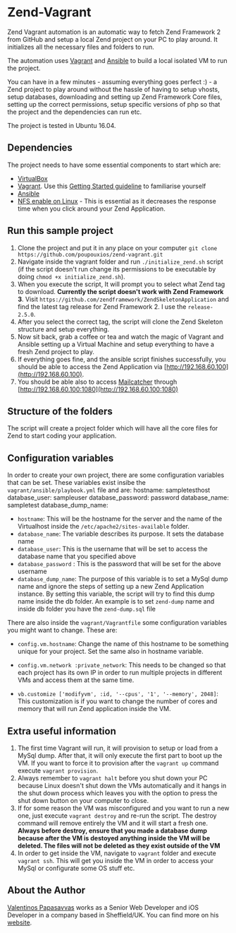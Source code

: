 # Zend-Vagrant

Zend Vagrant automation is an automatic way to fetch Zend Framework 2 from GitHub and setup a local Zend project on your PC to play around. It initializes all the necessary files and folders to run.

The automation uses [Vagrant](https://www.vagrantup.com/) and [Ansible](http://www.ansible.com/) to build a local isolated VM to run the project.

You can have in a few minutes - assuming everything goes perfect :) - a Zend project to play around without the hassle of having to setup vhosts, setup databases, downloading and setting up Zend Framework Core files, setting up the correct permissions, setup specific versions of php so that the project and the dependencies can run etc.

The project is tested in Ubuntu 16.04.

## Dependencies

The project needs to have some essential components to start which are:

* [VirtualBox](https://www.virtualbox.org/wiki/Downloads)
* [Vagrant](https://www.vagrantup.com/). Use this [Getting Started guideline](https://docs.vagrantup.com/v2/getting-started/) to familiarise yourself 
* [Ansible](http://www.ansible.com/)
* [NFS enable on Linux](https://www.digitalocean.com/community/tutorials/how-to-set-up-an-nfs-mount-on-ubuntu-14-04) - This is essential as it decreases the response time when you click around your Zend Application.

## Run this sample project

1. Clone the project and put it in any place on your computer `git clone https://github.com/poupouxios/zend-vagrant.git`
2. Navigate inside the vagrant folder and run `./initialize_zend.sh` script (if the script doesn't run change its permissions to be executable by doing `chmod +x initialize_zend.sh`). 
3. When you execute the script, It will prompt you to select what Zend tag to download. **Currently the script doesn't work with Zend Framework 3**. Visit `https://github.com/zendframework/ZendSkeletonApplication` and find the latest tag release for Zend Framework 2. I use the `release-2.5.0`.
4. After you select the correct tag, the script will clone the Zend Skeleton structure and setup everything.
5. Now sit back, grab a coffee or tea and watch the magic of Vagrant and Ansible setting up a Virtual Machine and setup everything to have a fresh Zend project to play.
6. If everything goes fine, and the ansible script finishes successfully, you should be able to access the Zend Application via [http://192.168.60.100](http://192.168.60.100).
7. You should be able also to access [Mailcatcher](http://mailcatcher.me/) through [http://192.168.60.100:1080](http://192.168.60.100:1080)

## Structure of the folders

The script will create a project folder which will have all the core files for Zend to start coding your application.

## Configuration variables

In order to create your own project, there are some configuration variables that can be set. These variables exist insibe the `vagrant/ansible/playbook.yml` file and are:
        hostname: sampletesthost
        database_user: sampleuser
        database_password: password
        database_name: sampletest
        database_dump_name: 

  * `hostname`: This will be the hostname for the server and the name of the Virtualhost inside the `/etc/apache2/sites-available` folder.
  * `database_name`: The variable describes its purpose. It sets the database name
  * `database_user`: This is the username that will be set to access the database name that you specified above
  * `database_password` : This is the password that will be set for the above username
  * `database_dump_name`: The purpose of this variable is to set a MySql dump name and ignore the steps of setting up a new Zend Application instance. By setting this variable, the script will try to find this dump name inside the db folder. An example is to set `zend-dump` name and inside db folder you have the `zend-dump.sql` file

There are also inside the `vagrant/Vagrantfile` some configuration variables you might want to change. These are:

  * `config.vm.hostname`: Change the name of this hostname to be something unique for your project. Set the same also in hostname variable.

  * `config.vm.network :private_network`: This needs to be changed so that each project has its own IP in order to run multiple projects in different VMs and access them at the same time.

  * `vb.customize ['modifyvm', :id, '--cpus', '1', '--memory', 2048]`: This customization is if you want to change the number of cores and memory that will run Zend application inside the VM. 

## Extra useful information

1. The first time Vagrant will run, it will provision to setup or load from a MySql dump. After that, it will only execute the first part to boot up the VM. If you want to force it to provision after the `vagrant up` command execute `vagrant provision`.
2. Always remember to `vagrant halt` before you shut down your PC because Linux doesn't shut down the VMs automatically and it hangs in the shut down process which leaves you with the option to press the shut down button on your computer to close.
4. If for some reason the VM was misconfigured and you want to run a new one, just execute `vagrant destroy` and re-run the script. The destroy command will remove entirely the VM and it will start a fresh one. **Always before destroy, ensure that you made a database dump because after the VM is destoyed anything inside the VM will be deleted. The files will not be deleted as they exist outside of the VM**
5. In order to get inside the VM, navigate to `vagrant` folder and execute `vagrant ssh`. This will get you inside the VM in order to access your MySql or configurate some OS stuff etc.

## About the Author

[Valentinos Papasavvas](http://www.papasavvas.me/) works as a Senior Web Developer and iOS Developer in a company based in Sheffield/UK. You can find more on his [website](http://www.papasavvas.me/).